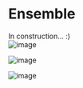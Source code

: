 # Ensemble

In construction... :)    
![image](https://github.com/ogarreche/Ensemble_Learning_2_Levels_IDS/blob/main/images/framework.png?raw=true)

![image](https://github.com/ogarreche/Ensemble_Learning_2_Levels_IDS/blob/main/images/Summary.png?raw=true)

![image](https://github.com/ogarreche/Ensemble_Learning_2_Levels_IDS/blob/main/images/Summary.png?raw=true)


